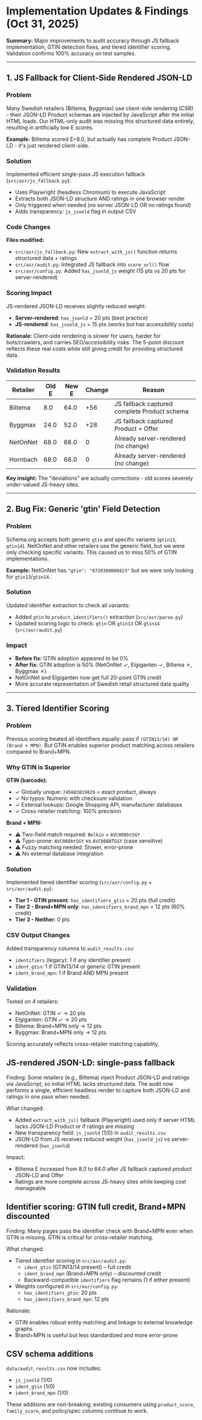 # Implementation Updates & Findings (Oct 31, 2025)

**Summary:** Major improvements to audit accuracy through JS fallback implementation, GTIN detection fixes, and tiered identifier scoring. Validation confirms 100% accuracy on test samples.

---

## 1. JS Fallback for Client-Side Rendered JSON-LD

### Problem
Many Swedish retailers (Biltema, Byggmax) use client-side rendering (CSR) - their JSON-LD Product schemas are injected by JavaScript after the initial HTML loads. Our HTML-only audit was missing this structured data entirely, resulting in artificially low E scores.

**Example:** Biltema scored E=8.0, but actually has complete Product JSON-LD - it's just rendered client-side.

### Solution
Implemented efficient single-pass JS execution fallback (`src/asr/js_fallback.py`):
- Uses Playwright (headless Chromium) to execute JavaScript
- Extracts both JSON-LD structure AND ratings in one browser render
- Only triggered when needed (no server JSON-LD OR no ratings found)
- Adds transparency: `js_jsonld` flag in output CSV

### Code Changes
**Files modified:**
- `src/asr/js_fallback.py`: New `extract_with_js()` function returns structured data + ratings
- `src/asr/audit.py`: Integrated JS fallback into `score_url()` flow
- `src/asr/config.py`: Added `has_jsonld_js` weight (15 pts vs 20 pts for server-rendered)

### Scoring Impact
JS-rendered JSON-LD receives slightly reduced weight:
- **Server-rendered**: `has_jsonld` = 20 pts (best practice)
- **JS-rendered**: `has_jsonld_js` = 15 pts (works but has accessibility costs)

**Rationale:** Client-side rendering is slower for users, harder for bots/crawlers, and carries SEO/accessibility risks. The 5-point discount reflects these real costs while still giving credit for providing structured data.

### Validation Results
| Retailer | Old E | New E | Change | Reason |
|----------|-------|-------|--------|--------|
| Biltema | 8.0 | 64.0 | +56 | JS fallback captured complete Product schema |
| Byggmax | 24.0 | 52.0 | +28 | JS fallback captured Product + Offer |
| NetOnNet | 68.0 | 68.0 | 0 | Already server-rendered (no change) |
| Hornbach | 68.0 | 68.0 | 0 | Already server-rendered (no change) |

**Key insight:** The "deviations" are actually corrections - old scores severely under-valued JS-heavy sites.

---

## 2. Bug Fix: Generic 'gtin' Field Detection

### Problem
Schema.org accepts both generic `gtin` and specific variants (`gtin13`, `gtin14`). NetOnNet and other retailers use the generic field, but we were only checking specific variants. This caused us to miss 50% of GTIN implementations.

**Example:** NetOnNet has `"gtin": "8720389000423"` but we were only looking for `gtin13`/`gtin14`.

### Solution
Updated identifier extraction to check all variants:
- Added `gtin` to `product_identifiers()` extraction (`src/asr/parse.py`)
- Updated scoring logic to check: `gtin` OR `gtin13` OR `gtin14` (`src/asr/audit.py`)

### Impact
- **Before fix:** GTIN adoption appeared to be 0%
- **After fix:** GTIN adoption is 50% (NetOnNet ✓, Elgiganten ✓, Biltema ✗, Byggmax ✗)
- NetOnNet and Elgiganten now get full 20-point GTIN credit
- More accurate representation of Swedish retail structured data quality

---

## 3. Tiered Identifier Scoring

### Problem
Previous scoring treated all identifiers equally: pass if `(GTIN13/14) OR (Brand + MPN)`. But GTIN enables superior product matching across retailers compared to Brand+MPN.

### Why GTIN is Superior
**GTIN (barcode):**
- ✓ Globally unique: `745883819829` = exact product, always
- ✓ No typos: Numeric with checksum validation
- ✓ External lookups: Google Shopping API, manufacturer databases
- ✓ Cross-retailer matching: 100% precision

**Brand + MPN:**
- ⚠ Two-field match required: `Belkin` + `AVC008btSGY`
- ⚠ Typo-prone: `AVC008btSGY` vs `AVC008BTGSY` (case sensitive)
- ⚠ Fuzzy matching needed: Slower, error-prone
- ⚠ No external database integration

### Solution
Implemented tiered identifier scoring (`src/asr/config.py` + `src/asr/audit.py`):
- **Tier 1 - GTIN present**: `has_identifiers_gtin` = 20 pts (full credit)
- **Tier 2 - Brand+MPN only**: `has_identifiers_brand_mpn` = 12 pts (60% credit)
- **Tier 3 - Neither**: 0 pts

### CSV Output Changes
Added transparency columns to `audit_results.csv`:
- `identifiers` (legacy): 1 if any identifier present
- `ident_gtin`: 1 if GTIN13/14 or generic GTIN present
- `ident_brand_mpn`: 1 if Brand AND MPN present

### Validation
Tested on 4 retailers:
- NetOnNet: GTIN ✓ → 20 pts
- Elgiganten: GTIN ✓ → 20 pts  
- Biltema: Brand+MPN only → 12 pts
- Byggmax: Brand+MPN only → 12 pts

Scoring accurately reflects cross-retailer matching capability.

## JS-rendered JSON-LD: single-pass fallback

Finding: Some retailers (e.g., Biltema) inject Product JSON-LD and ratings via JavaScript, so initial HTML lacks structured data. The audit now performs a single, efficient headless render to capture both JSON-LD and ratings in one pass when needed.

What changed:
- Added `extract_with_js()` fallback (Playwright) used only if server HTML lacks JSON-LD Product or if ratings are missing
- New transparency field: `js_jsonld` (1/0) in `audit_results.csv`
- JSON-LD from JS receives reduced weight (`has_jsonld_js`) vs server-rendered (`has_jsonld`)

Impact:
- Biltema E increased from 8.0 to 64.0 after JS fallback captured product JSON-LD and Offer
- Ratings are more complete across JS-heavy sites while keeping cost manageable

## Identifier scoring: GTIN full credit, Brand+MPN discounted

Finding: Many pages pass the identifier check with Brand+MPN even when GTIN is missing. GTIN is critical for cross-retailer matching.

What changed:
- Tiered identifier scoring in `src/asr/audit.py`:
  - `ident_gtin` (GTIN13/14 present) – full credit
  - `ident_brand_mpn` (Brand+MPN only) – discounted credit
  - Backward-compatible `identifiers` flag remains (1 if either present)
- Weights configured in `src/asr/config.py`:
  - `has_identifiers_gtin`: 20 pts
  - `has_identifiers_brand_mpn`: 12 pts

Rationale:
- GTIN enables robust entity matching and linkage to external knowledge graphs
- Brand+MPN is useful but less standardized and more error-prone

## CSV schema additions

`data/audit_results.csv` now includes:
- `js_jsonld` (1/0)
- `ident_gtin` (1/0)
- `ident_brand_mpn` (1/0)

These additions are non-breaking; existing consumers using `product_score`, `family_score`, and policy/spec columns continue to work.
